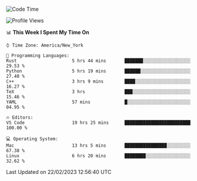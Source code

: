 <!--START_SECTION:waka-->
![Code Time](http://img.shields.io/badge/Code%20Time-168%20hrs%2051%20mins-blue)

![Profile Views](http://img.shields.io/badge/Profile%20Views-6-blue)

📊 **This Week I Spent My Time On** 

```text
⌚︎ Time Zone: America/New_York

💬 Programming Languages: 
Rust                     5 hrs 44 mins       ███████░░░░░░░░░░░░░░░░░░   29.53 % 
Python                   5 hrs 19 mins       ██████░░░░░░░░░░░░░░░░░░░   27.40 % 
C++                      3 hrs 9 mins        ████░░░░░░░░░░░░░░░░░░░░░   16.27 % 
TeX                      3 hrs               ███░░░░░░░░░░░░░░░░░░░░░░   15.46 % 
YAML                     57 mins             █░░░░░░░░░░░░░░░░░░░░░░░░   04.95 % 

🔥 Editors: 
VS Code                  19 hrs 25 mins      █████████████████████████   100.00 % 

💻 Operating System: 
Mac                      13 hrs 5 mins       ████████████████░░░░░░░░░   67.38 % 
Linux                    6 hrs 20 mins       ████████░░░░░░░░░░░░░░░░░   32.62 % 

```


 Last Updated on 22/02/2023 12:56:40 UTC
<!--END_SECTION:waka-->
